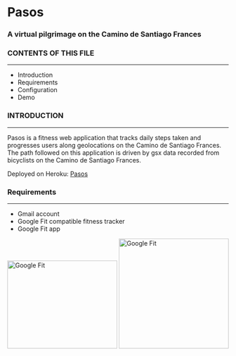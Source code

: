 # Pasos
### A virtual pilgrimage on the Camino de Santiago Frances

### CONTENTS OF THIS FILE
---------------------
 * Introduction
 * Requirements
 * Configuration
 * Demo
 
### INTRODUCTION
------------
Pasos is a fitness web application that tracks daily steps taken and progresses users along geolocations on the Camino de Santiago Frances. The path followed on this application is driven by gsx data recorded from bicyclists on the Camino de Santiago Frances. 

Deployed on Heroku: [Pasos](https://pasos-app.herokuapp.com/)

### Requirements
------------
* Gmail account 
* Google Fit compatible fitness tracker 
* Google Fit app
   
<img src="https://lh3.googleusercontent.com/ir2-W48gf2uIorNfXw4UDmK1mbq0g79vqe-3JVz9urSlhKQjBT58o57ENqtZ71MovujW10qrVe-mhpiic_Dsrg=w320" alt="Google Fit" width="250" height="200"> <img src="https://lh5.googleusercontent.com/brlzyA1IPqc5p7xxH-MAIIrqw9tFkSE_PZfbhcgQUzOgbHwPT-nRutgNVwpDxppV2BpjMEpCQD0UjuUUSOTpFqQv_VCX-AWZDB1wnrar_dHUqnB2yISntb0d__XjR0dW1U8rAXwI" alt="Google Fit" width="250" height="250">





